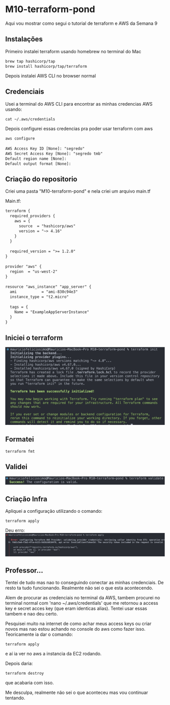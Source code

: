 # M10-terraform-pond

Aqui vou mostrar como segui o tutorial de terraform e AWS da Semana 9

## Instalações
Primeiro instalei terraform usando homebrew no terminal do Mac
```
brew tap hashicorp/tap
brew install hashicorp/tap/terraform
```
Depois instalei AWS CLI no browser normal

## Credenciais
Usei a terminal do AWS CLI para encontrar as minhas credencias AWS usando:
```
cat ~/.aws/credentials
```
Depois configurei essas credencias pra poder usar terraform com aws
```
aws configure

AWS Access Key ID [None]: "segredo"
AWS Secret Access Key [None]: "segredo tmb"
Default region name [None]: 
Default output format [None]: 
```

## Criação do repositorio
Criei uma pasta "M10-terraform-pond" e nela criei um arquivo main.tf

Main.tf:
```
terraform {
  required_providers {
    aws = {
      source  = "hashicorp/aws"
      version = "~> 4.16"
    }
  }

  required_version = ">= 1.2.0"
}

provider "aws" {
  region  = "us-west-2"
}

resource "aws_instance" "app_server" {
  ami           = "ami-830c94e3"
  instance_type = "t2.micro"

  tags = {
    Name = "ExampleAppServerInstance"
  }
}
```
## Iniciei o terraform
![terraform-init](assets/1.png)

## Formatei
```
terraform fmt
```

## Validei
![terraform-validate](assets/2-validate.png)

## Criação Infra
Apliquei a configuração utilizando o comando:
```
terraform apply
```
Deu erro:
![error](assets/3-erro.png)

## Professor...
Tentei de tudo mas nao to conseguindo conectar as minhas credenciais. De resto ta tudo funcionando. Realmente não sei o que esta acontecendo. 

Alem de procurar as credenciais no terminal da AWS, tambem procurei no terminal normal com 'nano ~/.aws/credentials' que me retornou a access key e secret acces key (que eram identicas alias). Tentei usar essas tambem e nao deu certo. 

Pesquisei muito na internet de como achar meus access keys ou criar novos mas nao estou achando no console do aws como fazer isso. Teoricamente ia dar o comando:
```
terraform apply
```
e aí ia ver no aws a instancia da EC2 rodando.

Depois daria:
```
terraform destroy
``` 
que acabaria com isso. 

Me desculpa, realmente não sei o que aconteceu mas vou continuar tentando.